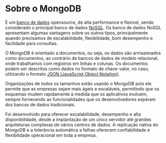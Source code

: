 # Sobre o MongoDB

É um [banco de dados](https://www.treinaweb.com.br/blog/o-que-e-banco-de-dados/) opensource, de alta performance e flexível, sendo considerado o principal banco de dados [NoSQL](https://www.treinaweb.com.br/blog/os-principais-sgbds-nosql/). Os banco de dados NoSQL apresentam algumas vantagens sobre os outros tipos, principalmente quando precisamos de escalabilidade, flexibilidade, bom desempenho e facilidade para consultas.

O MongoDB é orientado a documentos, ou seja, os dados são armazenados como documentos, ao contrário de bancos de dados de modelo relacional, onde trabalhamos com registros em linhas e colunas. Os documentos podem ser descritos como dados no formato de chave-valor, no caso, utilizando o formato [JSON (JavaScript Object Notation)](https://www.treinaweb.com.br/blog/o-que-e-json/).

Organizações de todos os tamanhos estão usando o MongoDB pois ele permite que as empresas sejam mais ágeis e escaláveis, permitindo que os esquemas mudem rapidamente à medida que os aplicativos evoluem, sempre fornecendo as funcionalidades que os desenvolvedores esperam dos bancos de dados tradicionais.

Foi desenvolvido para oferecer escalabilidade, desempenho e alta disponibilidade, desde a implantação de um único servidor até grandes arquiteturas complexas de vários centros de dados. A replicação nativa do MongoDB e a tolerância automática a falhas oferecem confiabilidade e flexibilidade operacional em toda a empresa.